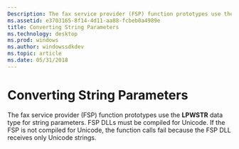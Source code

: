 ```yaml
---
Description: The fax service provider (FSP) function prototypes use the LPWSTR data type for string parameters. FSP DLLs must be compiled for Unicode. If the FSP is not compiled for Unicode, the function calls fail because the FSP DLL receives only Unicode strings.
ms.assetid: e3703165-8f14-4d11-aa88-fcbeb0a4989e
title: Converting String Parameters
ms.technology: desktop
ms.prod: windows
ms.author: windowssdkdev
ms.topic: article
ms.date: 05/31/2018
---
```


# Converting String Parameters

The fax service provider (FSP) function prototypes use the **LPWSTR** data type for string parameters. FSP DLLs must be compiled for Unicode. If the FSP is not compiled for Unicode, the function calls fail because the FSP DLL receives only Unicode strings.

 

 



